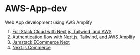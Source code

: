 # AWS-App-dev

Web App development using AWS Amplify

1. [Full Stack Cloud with Next.js, Tailwind, and AWS](https://github.com/dabit3/next.js-amplify-workshop)
2. [Authentication flow with Next.js, Tailwind, and AWS Amplify](https://github.com/dabit3/next.js-tailwind-authentication)
3. [Jamstack ECommerce Next](https://github.com/jamstack-cms/jamstack-ecommerce)
4. [Next.js Commerce](https://github.com/dabit3/commerce)
